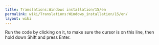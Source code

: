 ```yaml
---
title: Translations:Windows installation/15/en
permalink: wiki/Translations:Windows_installation/15/en/
layout: wiki
---
```


Run the code by clicking on it, to make sure the cursor is on this line,
then hold down Shift and press Enter.
